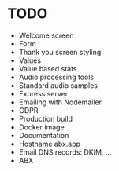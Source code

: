 # TODO
- Welcome screen
- Form
- Thank you screen styling
- Values
- Value based stats
- Audio processing tools
- Standard audio samples
- Express server
- Emailing with Nodemailer
- GDPR
- Production build
- Docker image
- Documentation
- Hostname abx.app
- Email DNS records: DKIM, ...
- ABX
